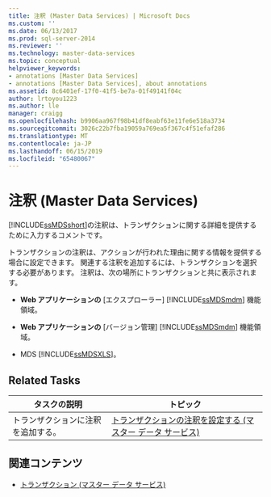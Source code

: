 ```yaml
---
title: 注釈 (Master Data Services) | Microsoft Docs
ms.custom: ''
ms.date: 06/13/2017
ms.prod: sql-server-2014
ms.reviewer: ''
ms.technology: master-data-services
ms.topic: conceptual
helpviewer_keywords:
- annotations [Master Data Services]
- annotations [Master Data Services], about annotations
ms.assetid: 8c6401ef-17f0-41f5-be7a-01f49141f04c
author: lrtoyou1223
ms.author: lle
manager: craigg
ms.openlocfilehash: b9906aa967f98b41df8eabf63e11fe6e518a3734
ms.sourcegitcommit: 3026c22b7fba19059a769ea5f367c4f51efaf286
ms.translationtype: MT
ms.contentlocale: ja-JP
ms.lasthandoff: 06/15/2019
ms.locfileid: "65480067"
---
```

# <a name="annotations-master-data-services"></a>注釈 (Master Data Services)
  [!INCLUDE[ssMDSshort](../includes/ssmdsshort-md.md)]の注釈は、トランザクションに関する詳細を提供するために入力するコメントです。  
  
 トランザクションの注釈は、アクションが行われた理由に関する情報を提供する場合に設定できます。 関連する注釈を追加するには、トランザクションを選択する必要があります。 注釈は、次の場所にトランザクションと共に表示されます。  
  
-   **Web アプリケーションの** [エクスプローラー] [!INCLUDE[ssMDSmdm](../includes/ssmdsmdm-md.md)] 機能領域。  
  
-   **Web アプリケーションの** [バージョン管理] [!INCLUDE[ssMDSmdm](../includes/ssmdsmdm-md.md)] 機能領域。  
  
-   MDS [!INCLUDE[ssMDSXLS](../includes/ssmdsxls-md.md)]。  
  
## <a name="related-tasks"></a>Related Tasks  
  
|タスクの説明|トピック|  
|----------------------|-----------|  
|トランザクションに注釈を追加する。|[トランザクションの注釈を設定する (マスター データ サービス)](annotate-a-transaction-master-data-services.md)|  
  
## <a name="related-content"></a>関連コンテンツ  
  
-   [トランザクション (マスター データ サービス)](../../2014/master-data-services/transactions-master-data-services.md)  
  
  

